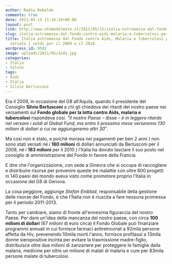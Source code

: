 ```yaml
---
author: Radio Rebelde
comments: true
date: 2011-05-15 11:34:19+00:00
layout: post
link: http://www.atomodelmale.it/2011/05/15/italia-estromessa-dal-fondo-contro-aids-malaria-e-tubercolosi-perche-non-ha-versato-i-soldi-per-il-2009-e-il-2010/
slug: italia-estromessa-dal-fondo-contro-aids-malaria-e-tubercolosi-perche-non-ha-versato-i-soldi-per-il-2009-e-il-2010
title: Italia estromessa dal Fondo contro Aids, Malaria e Tubercolosi perchè non ha
  versato i soldi per il 2009 e il 2010.
wordpress_id: 9582
image: uploads/2011/05/aids.jpg
categories:
- Italia
- Salute
tags:
- Aids
- Italia
- Silvio Berlusconi
---
```


Era il 2009, in occasione del G8 all'Aquila, quando il presidente del Consiglio **Silvio Berlusconi** a chi gli chiedeva dei ritardi del nostro paese nei versamenti sul **Fondo globale per la lotta contro Aids, malaria e tubercolosi** rispondeva così. _"Il nostro Paese_ – disse – _è in leggero ritardo nel versare i soldi al Global Fund, ma entro il prossimo mese verseremo 130 milioni di dollari a cui ne aggiungeremo altri 30_″.

Ma così non è stato, e poichè morasa nei pagamenti per ben 2 anni ( non sono stati versati né i **160 milioni** di dollari annunciati da Berlusconi per il 2009, né i **183 milioni** per il 2010 ) l'Italia ha dovuto lasciare il suo posto nel consiglio di amministrazione del Fondo in favore della Francia.

E dire che l'organizzazione, con sede a Ginevra che si occupa di raccogliere e distribuire risorse per prevenire queste tre malattie con oltre 600 progetti in 140 paesi del mondo aveva visto come promotore proprio l'Italia in occasione del G8 di Genova.

La cosa peggiore, aggiunge _Stefan Emblad_, responsabile della gestione delle risorse del Fondo, è che l'Italia non è riuscita a fare nessuna promessa per il periodo 2011-2013.

Tanto per cambiare, siamo di fronte all'ennesima figuraccia del nostro Paese. Per dare un'idea della mancanza del nostro paese, con circa **100 milioni di dollari** (67 milioni di euro circa) il Fondo Globale può finanziare programmi annuali in cui fornisce farmaci antiretrovirali a 92mila persone affetta da Hiv, prevenendo 10mila morti l'anno, fornisce profilassi a 13mila donne sieropositive incinta per evitare la trasmissione madre-figlio, distribuisce oltre due milioni di zanzariere per proteggere le famiglie dalla malaria, medicine per oltre un milione di malati di malaria e cure per 83mila persone malate di tubercolosi.
